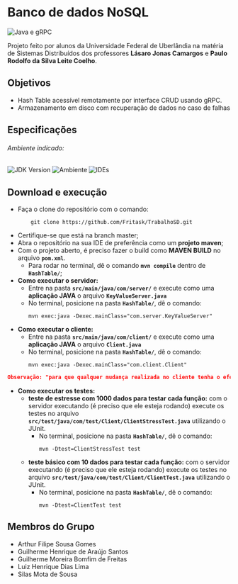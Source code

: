 # Banco de dados NoSQL

![Java e gRPC](https://img.shields.io/badge/JAVA-gRPC-yellow)

Projeto feito por alunos da Universidade Federal de Uberlândia na matéria de Sistemas Distribuídos dos professores **Lásaro Jonas Camargos** e **Paulo Rodolfo da Silva Leite Coelho**.

## Objetivos

- Hash Table acessível remotamente por interface CRUD usando gRPC.
- Armazenamento em disco com recuperação de dados no caso de falhas

## Especificações

###### Ambiente indicado:

![JDK Version](https://img.shields.io/badge/openjdk-v11.0.9.1-orange)
![Ambiente](https://img.shields.io/badge/Ambiente%20utilizado-Linux%20Ubuntu-blue)
![IDEs](https://img.shields.io/badge/Eclipse-IntelliJ-red)

## Download e execução

- Faça o clone do repositório com o comando:
    ````GIT
        git clone https://github.com/Fritask/TrabalhoSD.git
    ````
- Certifique-se que está na branch master;
- Abra o repositório na sua IDE de preferência como um **projeto maven**;
- Com o projeto aberto, é preciso fazer o build como **MAVEN BUILD** no arquivo **`pom.xml`**.
    - Para rodar no terminal, dê o comando **`mvn compile`** dentro de **`HashTable/`**; 
- **Como executar o servidor:**
    - Entre na pasta **`src/main/java/com/server/`** e execute como uma **aplicação JAVA** o arquivo **`KeyValueServer.java`**
    - No terminal, posicione na pasta **`HashTable/`**, dê o comando:
        ```
        mvn exec:java -Dexec.mainClass="com.server.KeyValueServer"
        ```
- **Como executar o cliente:**
    - Entre na pasta **`src/main/java/com/client/`** e execute como uma **aplicação JAVA** o arquivo **`Client.java`**
    - No terminal, posicione na pasta **`HashTable/`**, dê o comando:
        ```
        mvn exec:java -Dexec.mainClass="com.client.Client"
        ```

````JSON
Observação: "para que qualquer mudança realizada no cliente tenha o efeito desejado, é necessário que o servidor esteja executando"
````

- **Como executar os testes:**
    - **teste de estresse com 1000 dados para testar cada função:** com o servidor executando (é preciso que ele esteja rodando) execute os testes no arquivo **`src/test/java/com/test/Client/ClientStressTest.java`** utilizando o JUnit.
        - No terminal, posicione na pasta **`HashTable/`**, dê o comando:
            ```
            mvn -Dtest=ClientStressTest test
            ```
    - **teste básico com 10 dados para testar cada função:** com o servidor executando (é preciso que ele esteja rodando) execute os testes no arquivo **`src/test/java/com/test/Client/ClientTest.java`** utilizando o JUnit.
        - No terminal, posicione na pasta **`HashTable/`**, dê o comando:
            ```
            mvn -Dtest=ClientTest test
            ```

## Membros do Grupo

- Arthur Filipe Sousa Gomes
- Guilherme Henrique de Araújo Santos
- Guilherme Moreira Bomfim de Freitas
- Luiz Henrique Dias Lima
- Silas Mota de Sousa
